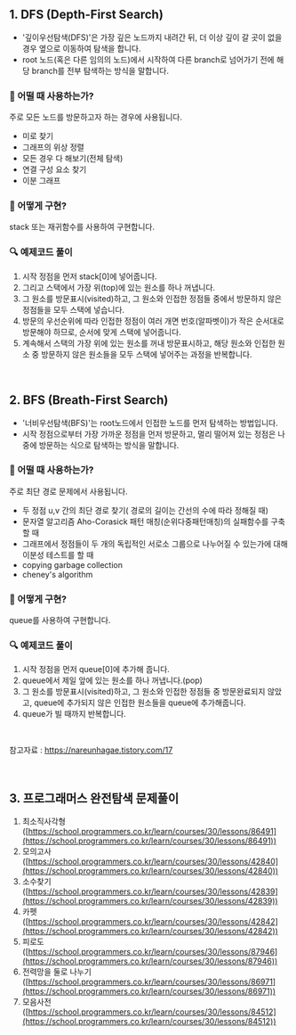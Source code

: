 ## 1. DFS (Depth-First Search)
- '깊이우선탐색(DFS)'은 가장 깊은 노드까지 내려간 뒤, 더 이상 깊이 갈 곳이 없을 경우 옆으로 이동하여 탐색을 합니다.
- root 노드(혹은 다른 임의의 노드)에서 시작하여 다른 branch로 넘어가기 전에 해당 branch를 전부 탐색하는 방식을 말합니다.

 
### 🤔 어떨 때 사용하는가?
주로 모든 노드를 방문하고자 하는 경우에 사용됩니다.

- 미로 찾기
- 그래프의 위상 정렬
- 모든 경우 다 해보기(전체 탐색)
- 연결 구성 요소 찾기
- 이분 그래프


### 🤔 어떻게 구현?
stack 또는 재귀함수를 사용하여 구현합니다.


### 🔍 예제코드 풀이
1. 시작 정점을 먼저 stack[0]에 넣어줍니다.
2. 그리고 스택에서 가장 위(top)에 있는 원소를 하나 꺼냅니다.
3. 그 원소를 방문표시(visited)하고, 그 원소와 인접한 정점들 중에서 방문하지 않은 정점들을 모두 스택에 넣습니다.
4. 방문의 우선순위에 따라 인접한 정점이 여러 개면 번호(알파벳이)가 작은 순서대로 방문해야 하므로, 순서에 맞게 스택에 넣어줍니다.
5. 계속해서 스택의 가장 위에 있는 원소를 꺼내 방문표시하고, 해당 원소와 인접한 원소 중 방문하지 않은 원소들을 모두 스택에 넣어주는 과정을 반복합니다.


<br>


## 2. BFS (Breath-First Search)
- '너비우선탐색(BFS)'는 root노드에서 인접한 노드를 먼저 탐색하는 방법입니다.
- 시작 정점으로부터 가장 가까운 정점을 먼저 방문하고, 멀리 떨어져 있는 정점은 나중에 방문하는 식으로 탐색하는 방식을 말합니다.

 
### 🤔 어떨 때 사용하는가?
주로 최단 경로 문제에서 사용됩니다.

- 두 정점 u,v 간의 최단 경로 찾기( 경로의 길이는 간선의 수에 따라 정해질 때)
- 문자열 알고리즘 Aho-Corasick 패턴 매칭(순위다중패턴매칭)의 실패함수를 구축할 때
- 그래프에서 정점들이 두 개의 독립적인 서로소 그룹으로 나누어질 수 있는가에 대해 이분성 테스트를 할 때
- copying garbage collection
- cheney's algorithm


### 🤔 어떻게 구현?
queue를 사용하여 구현합니다.


### 🔍 예제코드 풀이
1. 시작 정점을 먼저 queue[0]에 추가해 줍니다.
2. queue에서 제일 앞에 있는 원소를 하나 꺼냅니다.(pop)
3. 그 원소를 방문표시(visited)하고, 그 원소와 인접한 정점들 중 방문완료되지 않았고, queue에 추가되지 않은 인접한 원소들을 queue에 추가해줍니다.
4. queue가 빌 때까지 반복합니다.


<br>


참고자료 : https://nareunhagae.tistory.com/17

<br>


## 3. 프로그래머스 완전탐색 문제풀이

1. 최소직사각형([https://school.programmers.co.kr/learn/courses/30/lessons/86491](https://school.programmers.co.kr/learn/courses/30/lessons/86491))
2. 모의고사([https://school.programmers.co.kr/learn/courses/30/lessons/42840](https://school.programmers.co.kr/learn/courses/30/lessons/42840))
3. 소수찾기([https://school.programmers.co.kr/learn/courses/30/lessons/42839](https://school.programmers.co.kr/learn/courses/30/lessons/42839))
4. 카펫 ([https://school.programmers.co.kr/learn/courses/30/lessons/42842](https://school.programmers.co.kr/learn/courses/30/lessons/42842))
5. 피로도([https://school.programmers.co.kr/learn/courses/30/lessons/87946](https://school.programmers.co.kr/learn/courses/30/lessons/87946))
6. 전력망을 둘로 나누기([https://school.programmers.co.kr/learn/courses/30/lessons/86971](https://school.programmers.co.kr/learn/courses/30/lessons/86971))
7. 모음사전([https://school.programmers.co.kr/learn/courses/30/lessons/84512](https://school.programmers.co.kr/learn/courses/30/lessons/84512))
